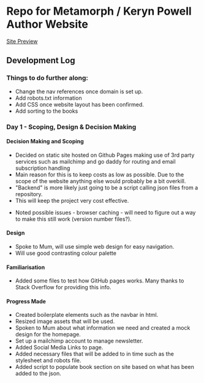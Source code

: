 # Repo for Metamorph / Keryn Powell Author Website

[Site Preview](https://html-preview.github.io/?url=https://github.com/imclarenpow/kp-author-site/blob/main/index.html)

## Development Log

### Things to do further along:

- Change the nav references once domain is set up.
- Add robots.txt information
- Add CSS once website layout has been confirmed.
- Add sorting to the books

### Day 1 - Scoping, Design & Decision Making

#### Decision Making and Scoping

- Decided on static site hosted on Github Pages making use of 3rd party services such as mailchimp and go daddy for routing and email subscription handling
- Main reason for this is to keep costs as low as possible. Due to the scope of the website anything else would probably be a bit overkill.
- "Backend" is more likely just going to be a script calling json files from a repository.
- This will keep the project very cost effective.

* Noted possible issues - browser caching - will need to figure out a way to make this still work (version number files?).

#### Design

- Spoke to Mum, will use simple web design for easy navigation.
- Will use good contrasting colour palette

#### Familiarisation

- Added some files to test how GitHub pages works. Many thanks to Stack Overflow for providing this info.

#### Progress Made

- Created boilerplate elements such as the navbar in html.
- Resized image assets that will be used.
- Spoken to Mum about what information we need and created a mock design for the homepage.
- Set up a mailchimp account to manage newsletter.
- Added Social Media Links to page.
- Added necessary files that will be added to in time such as the stylesheet and robots file.
- Added script to populate book section on site based on what has been added to the json.
